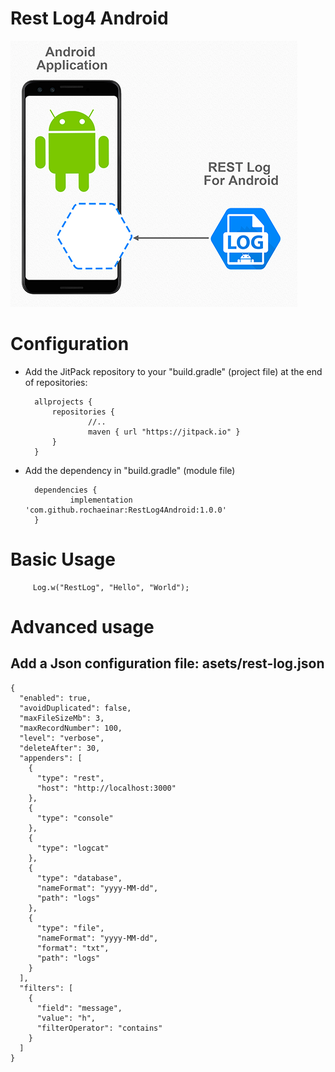 # Rest Log4 Android
![Overview](https://github.com/rochaeinar/RestLog4Android/blob/master/ContextOverview.png)


# Configuration

* Add the JitPack repository to your "build.gradle" (project file) at the end of repositories:

		allprojects {
			repositories {
			        //..
			        maven { url "https://jitpack.io" }
			}
		}

* Add the dependency in "build.gradle" (module file)

		dependencies {
		        implementation 'com.github.rochaeinar:RestLog4Android:1.0.0'
		}
    
    
# Basic Usage
		 Log.w("RestLog", "Hello", "World");
    
    
# Advanced usage
## Add a Json configuration file: asets/rest-log.json

```
{
  "enabled": true,
  "avoidDuplicated": false,
  "maxFileSizeMb": 3,
  "maxRecordNumber": 100,
  "level": "verbose",
  "deleteAfter": 30,
  "appenders": [
    {
      "type": "rest",
      "host": "http://localhost:3000"
    },
    {
      "type": "console"
    },
    {
      "type": "logcat"
    },
    {
      "type": "database",
      "nameFormat": "yyyy-MM-dd",
      "path": "logs"
    },
    {
      "type": "file",
      "nameFormat": "yyyy-MM-dd",
      "format": "txt",
      "path": "logs"
    }
  ],
  "filters": [
    {
      "field": "message",
      "value": "h",
      "filterOperator": "contains"
    }
  ]
}
```
    
